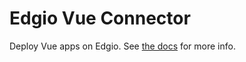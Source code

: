 # Edgio Vue Connector

Deploy Vue apps on Edgio. See [the docs](https://docs.edg.io/guides/vue) for more info.
